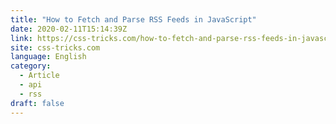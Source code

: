 ```yaml
---
title: "How to Fetch and Parse RSS Feeds in JavaScript"
date: 2020-02-11T15:14:39Z
link: https://css-tricks.com/how-to-fetch-and-parse-rss-feeds-in-javascript/?utm_medium=RSS&utm_source=news.12bit.vn
site: css-tricks.com
language: English
category:
  - Article
  - api
  - rss
draft: false
---
```

